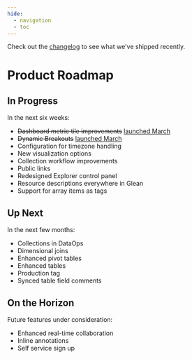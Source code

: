 ```yaml
---
hide:
  - navigation
  - toc
---
```


Check out the [changelog](../../changelog/) to see what we've shipped recently.

# Product Roadmap

## In Progress

In the next six weeks:

- <del>Dashboard metric tile improvements</del> <ins>[launched March](../changelog/2023_03_31.md#metric-tiles)</ins>
- <del>Dynamic Breakouts</del> <ins>[launched March](../changelog/2023_03_31.md#dynamic-breakouts)</ins>
- Configuration for timezone handling
- New visualization options
- Collection workflow improvements
- Public links
- Redesigned Explorer control panel
- Resource descriptions everywhere in Glean
- Support for array items as tags

## Up Next

In the next few months:

- Collections in DataOps
- Dimensional joins
- Enhanced pivot tables
- Enhanced tables
- Production tag
- Synced table field comments

## On the Horizon

Future features under consideration:

- Enhanced real-time collaboration
- Inline annotations
- Self service sign up
